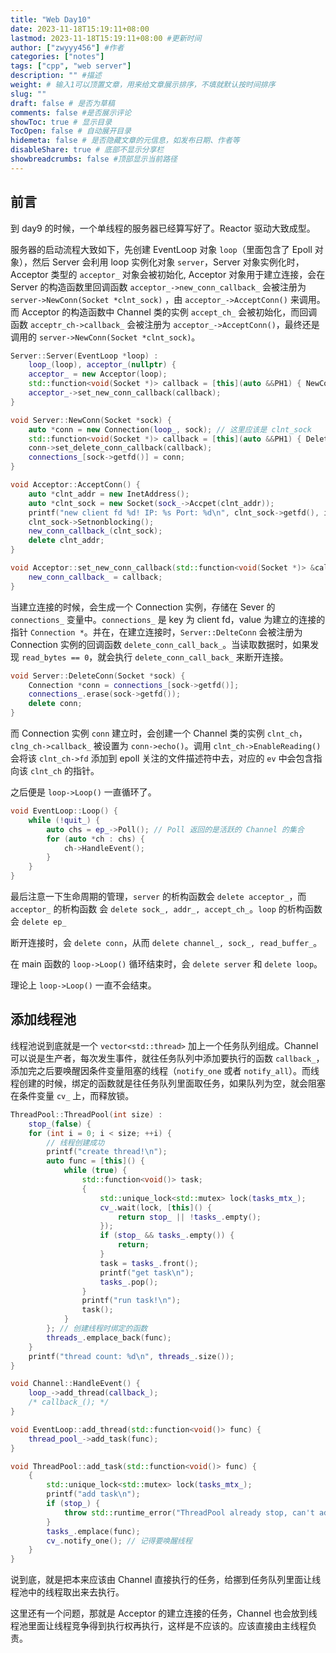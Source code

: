 ```yaml
---
title: "Web Day10"
date: 2023-11-18T15:19:11+08:00
lastmod: 2023-11-18T15:19:11+08:00 #更新时间
author: ["zwyyy456"] #作者
categories: ["notes"]
tags: ["cpp", "web server"]
description: "" #描述
weight: # 输入1可以顶置文章，用来给文章展示排序，不填就默认按时间排序
slug: ""
draft: false # 是否为草稿
comments: false #是否展示评论
showToc: true # 显示目录
TocOpen: false # 自动展开目录
hidemeta: false # 是否隐藏文章的元信息，如发布日期、作者等
disableShare: true # 底部不显示分享栏
showbreadcrumbs: false #顶部显示当前路径
---
```

## 前言

到 day9 的时候，一个单线程的服务器已经算写好了。Reactor 驱动大致成型。

服务器的启动流程大致如下，先创建 EventLoop 对象 `loop`（里面包含了 Epoll 对象），然后 Server 会利用 loop 实例化对象 `server`，Server 对象实例化时，Acceptor 类型的 `acceptor_` 对象会被初始化, Acceptor 对象用于建立连接，会在 Server 的构造函数里回调函数 `acceptor_->new_conn_callback_` 会被注册为 `server->NewConn(Socket *clnt_sock)` ，由 `acceptor_->AcceptConn()` 来调用。而 Acceptor 的构造函数中 Channel 类的实例 `accept_ch_` 会被初始化，而回调函数 `acceptr_ch->callback_` 会被注册为 `acceptor_->AcceptConn()`，最终还是调用的 `server->NewConn(Socket *clnt_sock)`。

```cpp
Server::Server(EventLoop *loop) :
    loop_(loop), acceptor_(nullptr) {
    acceptor_ = new Acceptor(loop);
    std::function<void(Socket *)> callback = [this](auto &&PH1) { NewConn(std::forward<decltype(PH1)>(PH1)); };
    acceptor_->set_new_conn_callback(callback);
}

void Server::NewConn(Socket *sock) {
    auto *conn = new Connection(loop_, sock); // 这里应该是 clnt_sock
    std::function<void(Socket *)> callback = [this](auto &&PH1) { DeleteConn(std::forward<decltype(PH1)>(PH1)); };
    conn->set_delete_conn_callback(callback);
    connections_[sock->getfd()] = conn;
}

void Acceptor::AcceptConn() {
    auto *clnt_addr = new InetAddress();
    auto *clnt_sock = new Socket(sock_->Accpet(clnt_addr));
    printf("new client fd %d! IP: %s Port: %d\n", clnt_sock->getfd(), inet_ntoa(clnt_addr->get_addr().sin_addr), ntohs(clnt_addr->get_addr().sin_port));
    clnt_sock->Setnonblocking();
    new_conn_callback_(clnt_sock);
    delete clnt_addr;
}

void Acceptor::set_new_conn_callback(std::function<void(Socket *)> &callback) {
    new_conn_callback_ = callback;
}
```

当建立连接的时候，会生成一个 Connection 实例，存储在 Sever 的 `connections_` 变量中。`connections_` 是 key 为 client fd，value 为建立的连接的指针 `Connection *`。并在，在建立连接时，`Server::DelteConn` 会被注册为 Connection 实例的回调函数 `delete_conn_call_back_`。当读取数据时，如果发现 `read_bytes == 0`，就会执行 `delete_conn_call_back_` 来断开连接。

```cpp
void Server::DeleteConn(Socket *sock) {
    Connection *conn = connections_[sock->getfd()];
    connections_.erase(sock->getfd());
    delete conn;
}
```

而 Connection 实例 `conn` 建立时，会创建一个 Channel 类的实例 `clnt_ch`， `clng_ch->callback_` 被设置为 `conn->echo()`。调用 `clnt_ch->EnableReading()` 会将该 `clnt_ch->fd` 添加到 epoll 关注的文件描述符中去，对应的 `ev` 中会包含指向该 `clnt_ch` 的指针。

之后便是 `loop->Loop()` 一直循环了。

```cpp
void EventLoop::Loop() {
    while (!quit_) {
        auto chs = ep_->Poll(); // Poll 返回的是活跃的 Channel 的集合
        for (auto *ch : chs) {
            ch->HandleEvent();
        }
    }
}
```

最后注意一下生命周期的管理，`server` 的析构函数会 `delete acceptor_`，而 `acceptor_` 的析构函数 会 `delete sock_, addr_, accept_ch_`。`loop` 的析构函数会 `delete ep_`

断开连接时，会 `delete conn`，从而 `delete channel_, sock_, read_buffer_`。

在 main 函数的 `loop->Loop()` 循环结束时，会 `delete server` 和 `delete loop`。 

理论上 `loop->Loop()` 一直不会结束。

## 添加线程池

线程池说到底就是一个 `vector<std::thread>` 加上一个任务队列组成。Channel 可以说是生产者，每次发生事件，就往任务队列中添加要执行的函数 `callback_`，添加完之后要唤醒因条件变量阻塞的线程（`notify_one` 或者 `notify_all`）。而线程创建的时候，绑定的函数就是往任务队列里面取任务，如果队列为空，就会阻塞在条件变量 `cv_` 上，而释放锁。

```cpp
ThreadPool::ThreadPool(int size) :
    stop_(false) {
    for (int i = 0; i < size; ++i) {
        // 线程创建成功
        printf("create thread!\n");
        auto func = [this]() {
            while (true) {
                std::function<void()> task;
                {
                    std::unique_lock<std::mutex> lock(tasks_mtx_);
                    cv_.wait(lock, [this]() {
                        return stop_ || !tasks_.empty();
                    });
                    if (stop_ && tasks_.empty()) {
                        return;
                    }
                    task = tasks_.front();
                    printf("get task\n");
                    tasks_.pop();
                }
                printf("run task!\n");
                task();
            }
        }; // 创建线程时绑定的函数
        threads_.emplace_back(func);
    }
    printf("thread count: %d\n", threads_.size());
}

void Channel::HandleEvent() {
    loop_->add_thread(callback_);
    /* callback_(); */
}

void EventLoop::add_thread(std::function<void()> func) {
    thread_pool_->add_task(func);
}

void ThreadPool::add_task(std::function<void()> func) {
    {
        std::unique_lock<std::mutex> lock(tasks_mtx_);
        printf("add task\n");
        if (stop_) {
            throw std::runtime_error("ThreadPool already stop, can't add task any more");
        }
        tasks_.emplace(func);
        cv_.notify_one(); // 记得要唤醒线程
    }
}

```

说到底，就是把本来应该由 Channel 直接执行的任务，给挪到任务队列里面让线程池中的线程取出来去执行。

这里还有一个问题，那就是 Acceptor 的建立连接的任务，Channel 也会放到线程池里面让线程竞争得到执行权再执行，这样是不应该的。应该直接由主线程负责。





